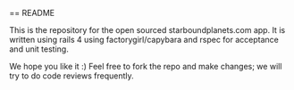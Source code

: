 == README

This is the repository for the open sourced starboundplanets.com app.  It is written using rails 4 using factorygirl/capybara and rspec for acceptance and unit testing.


We hope you like it :) Feel free to fork the repo and make changes; we will try to do code reviews frequently.


